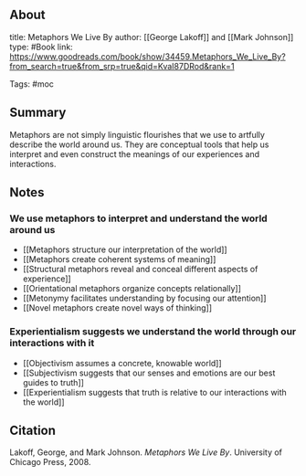 ## About
title: Metaphors We Live By
author: [[George Lakoff]] and [[Mark Johnson]]
type: #Book 
link: https://www.goodreads.com/book/show/34459.Metaphors_We_Live_By?from_search=true&from_srp=true&qid=KvaI87DRod&rank=1

Tags: #moc

## Summary
Metaphors are not simply linguistic flourishes that we use to artfully describe the world around us. They are conceptual tools that help us interpret and even construct the meanings of our experiences and interactions. 

## Notes

### We use metaphors to interpret and understand the world around us
- [[Metaphors structure our interpretation of the world]]
- [[Metaphors create coherent systems of meaning]]
- [[Structural metaphors reveal and conceal different aspects of experience]]
- [[Orientational metaphors organize concepts relationally]]
- [[Metonymy facilitates understanding by focusing our attention]]
- [[Novel metaphors create novel ways of thinking]]

### Experientialism suggests we understand the world through our interactions with it
- [[Objectivism assumes a concrete, knowable world]]
- [[Subjectivism suggests that our senses and emotions are our best guides to truth]]
- [[Experientialism suggests that truth is relative to our interactions with the world]]

## Citation
Lakoff, George, and Mark Johnson. *Metaphors We Live By*. University of Chicago Press, 2008.
